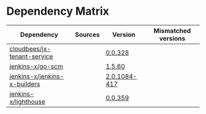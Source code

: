 # Dependency Matrix

Dependency | Sources | Version | Mismatched versions
---------- | ------- | ------- | -------------------
[cloudbees/jx-tenant-service](https://github.com/cloudbees/jx-tenant-service) |  | [0.0.328](https://github.com/cloudbees/jx-tenant-service/releases/tag/v0.0.328) | 
[jenkins-x/go-scm](https://github.com/jenkins-x/go-scm) |  | [1.5.60]() | 
[jenkins-x/jenkins-x-builders](https://github.com/jenkins-x/jenkins-x-builders) |  | [2.0.1084-417]() | 
[jenkins-x/lighthouse](https://github.com/jenkins-x/lighthouse) |  | [0.0.359]() | 
